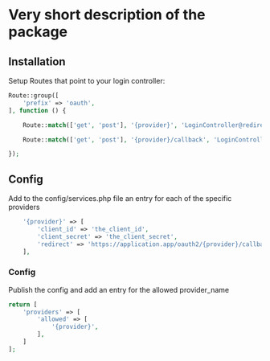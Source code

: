 # Very short description of the package

## Installation

Setup Routes that point to your login controller:

```php
Route::group([
    'prefix' => 'oauth',
], function () {

    Route::match(['get', 'post'], '{provider}', 'LoginController@redirectToProvider')->name('oauth.redirect');

    Route::match(['get', 'post'], '{provider}/callback', 'LoginController@handleProviderCallback')->name('oauth.callback');

});
```

## Config

Add to the config/services.php file an entry for each of the specific providers

```php
    '{provider}' => [
        'client_id' => 'the_client_id',
        'client_secret' => 'the_client_secret',
        'redirect' => 'https://application.app/oauth2/{provider}/callback',
    ],
```

### Config

Publish the config and add an entry for the allowed provider_name

```php
return [
    'providers' => [
        'allowed' => [
            '{provider}',
        ],
    ]
];
```
